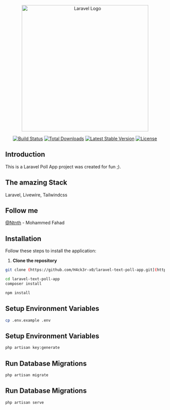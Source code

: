 <p align="center"><a href="https://laravel.com" target="_blank"><img src="https://raw.githubusercontent.com/laravel/art/master/logo-lockup/5%20SVG/2%20CMYK/1%20Full%20Color/laravel-logolockup-cmyk-red.svg" width="400" alt="Laravel Logo"></a></p>

<p align="center">
<a href="https://github.com/laravel/framework/actions"><img src="https://github.com/laravel/framework/workflows/tests/badge.svg" alt="Build Status"></a>
<a href="https://packagist.org/packages/laravel/framework"><img src="https://img.shields.io/packagist/dt/laravel/framework" alt="Total Downloads"></a>
<a href="https://packagist.org/packages/laravel/framework"><img src="https://img.shields.io/packagist/v/laravel/framework" alt="Latest Stable Version"></a>
<a href="https://packagist.org/packages/laravel/framework"><img src="https://img.shields.io/packagist/l/laravel/framework" alt="License"></a>
</p>



## Introduction

This is a Laravel Poll App project was created for fun ;).

## The amazing Stack
Laravel, Livewire, Tailwindcss

## Follow me

[@Ntnth](https://twitter.com/Ntnth) - Mohammed Fahad

## Installation

Follow these steps to install the application:

1. **Clone the repository**


```bash
git clone (https://github.com/H4ck3r-x0/laravel-text-poll-app.git](https://github.com/H4ck3r-x0/laravel-text-pool-app.git)
```


```bash
cd laravel-text-poll-app
composer install
```

```bash
npm install
```

## Setup Environment Variables

```bash
cp .env.example .env
```

## Setup Environment Variables

```bash
php artisan key:generate
```

## Run Database Migrations

```bash
php artisan migrate
```

## Run Database Migrations

```bash
php artisan serve
```


